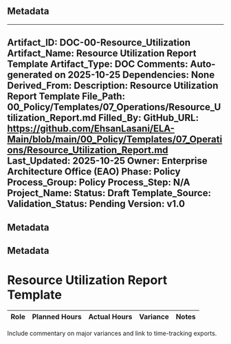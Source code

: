 ## Metadata
---
Artifact_ID: DOC-00-Resource_Utilization
Artifact_Name: Resource Utilization Report Template
Artifact_Type: DOC
Comments: Auto-generated on 2025-10-25
Dependencies: None
Derived_From: 
Description: Resource Utilization Report Template
File_Path: 00_Policy/Templates/07_Operations/Resource_Utilization_Report.md
Filled_By: 
GitHub_URL: https://github.com/EhsanLasani/ELA-Main/blob/main/00_Policy/Templates/07_Operations/Resource_Utilization_Report.md
Last_Updated: 2025-10-25
Owner: Enterprise Architecture Office (EAO)
Phase: Policy
Process_Group: Policy
Process_Step: N/A
Project_Name: 
Status: Draft
Template_Source: 
Validation_Status: Pending
Version: v1.0
---
## Metadata
## Metadata
# Resource Utilization Report Template

| Role | Planned Hours | Actual Hours | Variance | Notes |
|------|----------------|--------------|---------|-------|

Include commentary on major variances and link to time-tracking exports.
